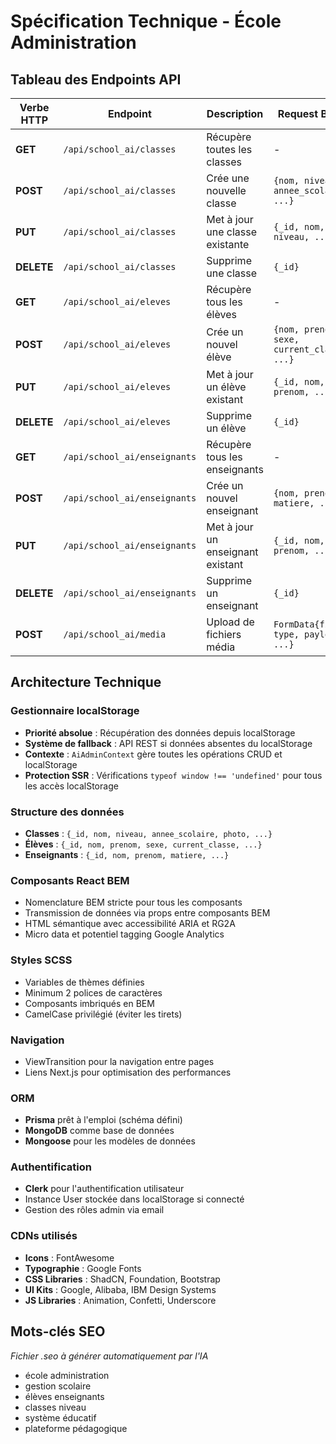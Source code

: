 # Spécification Technique - École Administration

## Tableau des Endpoints API

| Verbe HTTP | Endpoint | Description | Request Body | Response | Status Codes |
|------------|----------|-------------|--------------|----------|--------------|
| **GET** | `/api/school_ai/classes` | Récupère toutes les classes | - | `Array<Classe>` | 200, 500 |
| **POST** | `/api/school_ai/classes` | Crée une nouvelle classe | `{nom, niveau, annee_scolaire, ...}` | `Classe` | 201, 500 |
| **PUT** | `/api/school_ai/classes` | Met à jour une classe existante | `{_id, nom, niveau, ...}` | `Classe` | 200, 500 |
| **DELETE** | `/api/school_ai/classes` | Supprime une classe | `{_id}` | `{success: true}` | 200, 500 |
| **GET** | `/api/school_ai/eleves` | Récupère tous les élèves | - | `Array<Eleve>` | 200, 500 |
| **POST** | `/api/school_ai/eleves` | Crée un nouvel élève | `{nom, prenom, sexe, current_classe, ...}` | `Eleve` | 201, 500 |
| **PUT** | `/api/school_ai/eleves` | Met à jour un élève existant | `{_id, nom, prenom, ...}` | `Eleve` | 200, 500 |
| **DELETE** | `/api/school_ai/eleves` | Supprime un élève | `{_id}` | `{success: true}` | 200, 500 |
| **GET** | `/api/school_ai/enseignants` | Récupère tous les enseignants | - | `Array<Teacher>` | 200, 500 |
| **POST** | `/api/school_ai/enseignants` | Crée un nouvel enseignant | `{nom, prenom, matiere, ...}` | `Teacher` | 201, 500 |
| **PUT** | `/api/school_ai/enseignants` | Met à jour un enseignant existant | `{_id, nom, prenom, ...}` | `Teacher` | 200, 500 |
| **DELETE** | `/api/school_ai/enseignants` | Supprime un enseignant | `{_id}` | `{success: true}` | 200, 500 |
| **POST** | `/api/school_ai/media` | Upload de fichiers média | `FormData{file, type, payload, ...}` | `{paths: Array<string>}` | 200, 500 |

## Architecture Technique

### **Gestionnaire localStorage**
- **Priorité absolue** : Récupération des données depuis localStorage
- **Système de fallback** : API REST si données absentes du localStorage
- **Contexte** : `AiAdminContext` gère toutes les opérations CRUD et localStorage
- **Protection SSR** : Vérifications `typeof window !== 'undefined'` pour tous les accès localStorage

### **Structure des données**
- **Classes** : `{_id, nom, niveau, annee_scolaire, photo, ...}`
- **Élèves** : `{_id, nom, prenom, sexe, current_classe, ...}`
- **Enseignants** : `{_id, nom, prenom, matiere, ...}`

### **Composants React BEM**
- Nomenclature BEM stricte pour tous les composants
- Transmission de données via props entre composants BEM
- HTML sémantique avec accessibilité ARIA et RG2A
- Micro data et potentiel tagging Google Analytics

### **Styles SCSS**
- Variables de thèmes définies
- Minimum 2 polices de caractères
- Composants imbriqués en BEM
- CamelCase privilégié (éviter les tirets)

### **Navigation**
- ViewTransition pour la navigation entre pages
- Liens Next.js pour optimisation des performances

### **ORM**
- **Prisma** prêt à l'emploi (schéma défini)
- **MongoDB** comme base de données
- **Mongoose** pour les modèles de données

### **Authentification**
- **Clerk** pour l'authentification utilisateur
- Instance User stockée dans localStorage si connecté
- Gestion des rôles admin via email

### **CDNs utilisés**
- **Icons** : FontAwesome
- **Typographie** : Google Fonts
- **CSS Libraries** : ShadCN, Foundation, Bootstrap
- **UI Kits** : Google, Alibaba, IBM Design Systems
- **JS Libraries** : Animation, Confetti, Underscore

## Mots-clés SEO
*Fichier .seo à générer automatiquement par l'IA*

- école administration
- gestion scolaire
- élèves enseignants
- classes niveau
- système éducatif
- plateforme pédagogique